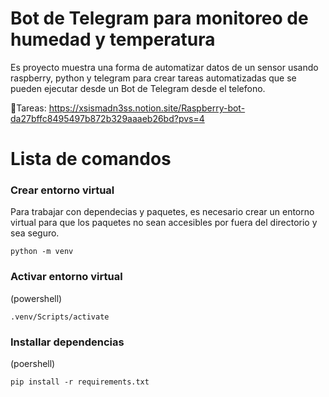 # Bot de Telegram para monitoreo de humedad y temperatura

Es proyecto muestra una forma de automatizar datos de un sensor usando raspberry, python y telegram para crear tareas automatizadas que se pueden ejecutar desde un Bot de Telegram desde el telefono.

📝Tareas:
https://xsismadn3ss.notion.site/Raspberry-bot-da27bffc8495497b872b329aaaeb26bd?pvs=4



# Lista de comandos

### Crear entorno virtual 
Para  trabajar con dependecias y paquetes, es necesario crear un entorno virtual para que los paquetes no sean accesibles por fuera del directorio y sea seguro.

```[powershell]
python -m venv
```

### Activar entorno virtual

(powershell)
```[powershel]
.venv/Scripts/activate
```

### Installar dependencias
(poershell)
```[powershell]
pip install -r requirements.txt

```
